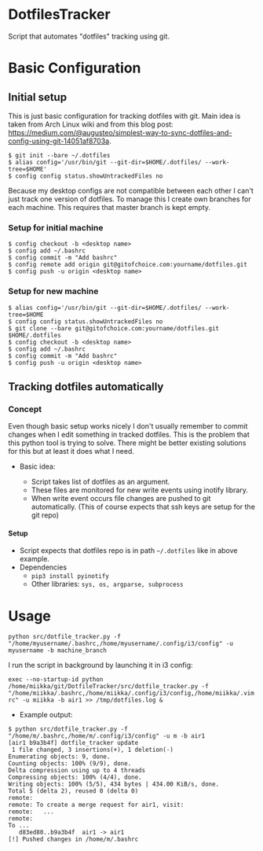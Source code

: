 # DotfilesTracker 

Script that automates "dotfiles" tracking using git.


# Basic Configuration

## Initial setup

This is just basic configuration for tracking dotfiles with git. Main idea is taken from Arch Linux wiki and from this blog post: https://medium.com/@augusteo/simplest-way-to-sync-dotfiles-and-config-using-git-14051af8703a.


```
$ git init --bare ~/.dotfiles
$ alias config='/usr/bin/git --git-dir=$HOME/.dotfiles/ --work-tree=$HOME'
$ config config status.showUntrackedFiles no
```

Because my desktop configs are not compatible between each other I can't just track one version of dotfiles.
To manage this I create own branches for each machine. This requires that master branch is kept empty.

### Setup for initial machine

```
$ config checkout -b <desktop name>
$ config add ~/.bashrc 
$ config commit -m "Add bashrc" 
$ config remote add origin git@gitofchoice.com:yourname/dotfiles.git 
$ config push -u origin <desktop name>
```


### Setup for new machine

```
$ alias config='/usr/bin/git --git-dir=$HOME/.dotfiles/ --work-tree=$HOME
$ config config status.showUntrackedFiles no
$ git clone --bare git@gitofchoice.com:yourname/dotfiles.git $HOME/.dotfiles
$ config checkout -b <desktop name>
$ config add ~/.bashrc
$ config commit -m "Add bashrc"
$ config push -u origin <desktop name>
```


## Tracking dotfiles automatically

### Concept

Even though basic setup works nicely I don't usually remember to commit changes when I edit something in tracked dotfiles.
This is the problem that this python tool is trying to solve. There might be better existing solutions for this but at least it does what I need.

 - Basic idea: 

   - Script takes list of dotfiles as an argument.
   - These files are monitored for new write events using inotify library.
   - When write event occurs file changes are pushed to git automatically. (This of course expects that ssh keys are setup for the git repo)

#### Setup

 - Script expects that dotfiles repo is in path `~/.dotfiles` like in above example.
 - Dependencies
   - `pip3 install pyinotify`
   - Other libraries: `sys, os, argparse, subprocess`



# Usage

`python src/dotfile_tracker.py -f "/home/myusername/.bashrc,/home/myusername/.config/i3/config" -u myusername -b machine_branch`

I run the script in background by launching it in i3 config:

`exec --no-startup-id python /home/miikka/git/DotfileTracker/src/dotfile_tracker.py -f "/home/miikka/.bashrc,/home/miikka/.config/i3/config,/home/miikka/.vimrc" -u miikka -b air1 >> /tmp/dotfiles.log &`

- Example output:

```
$ python src/dotfile_tracker.py -f "/home/m/.bashrc,/home/m/.config/i3/config" -u m -b air1
[air1 b9a3b4f] dotfile_tracker update
 1 file changed, 3 insertions(+), 1 deletion(-)
Enumerating objects: 9, done.
Counting objects: 100% (9/9), done.
Delta compression using up to 4 threads
Compressing objects: 100% (4/4), done.
Writing objects: 100% (5/5), 434 bytes | 434.00 KiB/s, done.
Total 5 (delta 2), reused 0 (delta 0)
remote: 
remote: To create a merge request for air1, visit:
remote:   ...
remote: 
To ...
   d83ed80..b9a3b4f  air1 -> air1
[!] Pushed changes in /home/m/.bashrc
```

